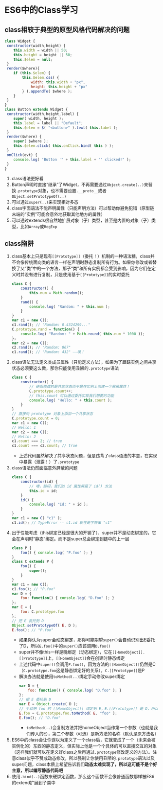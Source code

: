 <!--
 * @Author: jiaminghui
 * @Date: 2022-12-27 22:03:22
 * @LastEditTime: 2022-12-30 20:06:10
 * @LastEditors: jiaminghui
 * @FilePath: \JavaScript_Learn\this和对象原型\附录-ES6中的Class.md
 * @Description: 
-->
# ES6中的Class学习

## class相较于典型的原型风格代码解决的问题
```javascript
class Widget { 
 constructor(width,height) {
    this.width = width || 50; 
    this.height = height || 50; 
    this.$elem = null;
 }
 render($where){
    if (this.$elem) { 
        this.$elem.css( {
            width: this.width + "px",
            height: this.height + "px" 
        } ).appendTo( $where );
    } 
 }
}
class Button extends Widget { 
 constructor(width,height,label) {
    super( width, height );
    this.label = label || "Default";
    this.$elem = $( "<button>" ).text( this.label );
 }
 render($where) {
    super( $where );
    this.$elem.click( this.onClick.bind( this ) ); 
 }
 onClick(evt) {
    console.log( "Button '" + this.label + "' clicked!" );
 } 
}
```
1.  class语法更好看
2.  Button声明时直接“继承”了Widget，不再需要通过`Object.create(..)`来替换`.prototype`对象，也不需要设置`.__proto__`或者`Object.setPrototypeOf(..)`
3.  可以通过`super(..)`来实现相对多态
4.  class字面语法不能声明属性（只能声明方法）可以帮助你避免犯错（原型链末端的“实例”可能会意外地获取其他地方的属性）
5.  可以通过extends很自然地扩展对象（子）类型，甚至是内置的对象（子）类型，比如`Array`或`RegExp`

## class陷阱
1.  class基本上只是现有`[[Prototype]]`（委托！）机制的一种语法糖，class并不会像传统面向类的语言一样在声明时静态复制所有行为。如果你修改或者替换了父“类”中的一个方法，那子“类”和所有实例都会受到影响，因为它们在定义时并没有进行复制，只是使用基于`[[Prototype]]`的实时委托
    ```javascript
    class C { 
        constructor() {
            this.num = Math.random(); 
        }
        rand() {
            console.log( "Random: " + this.num );
        } 
    }
    var c1 = new C();
    c1.rand(); // "Random: 0.4324299..."
    C.prototype.rand = function() {
        console.log( "Random: " + Math.round( this.num * 1000 ));
    };
    var c2 = new C();
    c2.rand(); // "Random: 867"
    c1.rand(); // "Random: 432" ——噢！
    ```
2.  class语法无法定义类成员属性（只能定义方法），如果为了跟踪实例之间共享状态必须要这么做，那你只能使用丑陋的`.prototype`语法
    ```javascript
    class C { 
        constructor() {
            // 确保修改的是共享状态而不是在实例上创建一个屏蔽属性！
            C.prototype.count++;
            // this.count 可以通过委托实现我们想要的功能
            console.log( "Hello: " + this.count );
        }
    }
    // 直接向 prototype 对象上添加一个共享状态
    C.prototype.count = 0;
    var c1 = new C(); 
    // Hello: 1
    var c2 = new C(); 
    // Hello: 2
    c1.count === 2; // true 
    c1.count === c2.count; // true
    ```
    - 上述代码虽然解决了共享状态问题，但是违背了class语法的本意，在实现中暴露（泄露！）了`.prototype`
3.  class语法仍然面临意外屏蔽的问题
    ```javascript
    class C { 
        constructor(id) {
            // 噢，郁闷，我们的 id 属性屏蔽了 id() 方法
            this.id = id;
        }
        id() {
            console.log( "Id: " + id );
        }
    } 
    var c1 = new C( "c1" );
    c1.id(); // TypeError -- c1.id 现在是字符串 "c1"
    ```
4.  出于性能考虑（this绑定已经是很大的开销了），super并不是动态绑定的，它会在声明时“静态”绑定。而不是super总会绑定到链中的上一层
    ```javascript
    class P {
        foo() { console.log( "P.foo" ); }
    }
    class C extends P { 
        foo() {
            super(); 
        }
    }
    var c1 = new C();
    c1.foo(); // "P.foo"
    var D = {
        foo: function() { console.log( "D.foo" ); }
    };
    var E = {
        foo: C.prototype.foo
    };
    // 把 E 委托到 D
    Object.setPrototypeOf( E, D ); 
    E.foo(); // "P.foo"
    ```
    - 如果你认为super会动态绑定，那你可能期望`super()`会自动识别出E委托了D，所以`E.foo()`中的`super()`应该调用`D.foo()`
    - super并不像this一样是晚绑定（动态绑定），它在`[[HomeObject]].[[Prototype]]`上，`[[HomeObject]]`会在创建时静态绑定
    - 上述代码中`super()`会调用`P.foo()`，因为方法的`[[HomeObject]]`仍然是C（`C.prototype.foo`这是静态绑定好的关系），`C.[[Prototype]]`是P
    - 解决办法就是使用`toMethod(..)`绑定手动修改super绑定
        ```javascript
        var D = {
            foo: function() { console.log( "D.foo" ); }
        };
        // 把 E 委托到 D
        var E = Object.create( D );
        // 手动把 foo 的 [[HomeObject]] 绑定到 E，E.[[Prototype]] 是 D，所以 super() 是 D.foo()
        E.foo = C.prototype.foo.toMethod( E, "foo" );
        E.foo(); // "D.foo"
        ```
        - `toMethod(..)`会复制方法并把homeObject当作第一个参数（也就是我们传入的E），第二个参数（可选）是新方法的名称（默认是原方法名）
5.  ES6中的class会让你误以为定义了一个class后，它就变成了一个（未来会被实例化的）东西的静态定义，但实际上他是一个个具体的可以直接交互的对象（这样我们就可以在定义好class之后再通过`.prototype`修改定义的方法）。注意class似乎不赞成动态修改，所以强制让你使用丑陋的`.prototype`语法以及super问题，class本质上希望告诉我们**动态太难实现了，所以这可能不是个好主意，所以编写静态代码吧**
6.  使用`.bind(..)`函数来硬绑定函数，那么这个函数不会像普通函数那样被ES6的extend扩展到子类中
    
